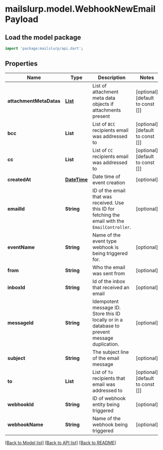 # mailslurp.model.WebhookNewEmailPayload

## Load the model package
```dart
import 'package:mailslurp/api.dart';
```

## Properties
Name | Type | Description | Notes
------------ | ------------- | ------------- | -------------
**attachmentMetaDatas** | [**List<AttachmentMetaData>**](AttachmentMetaData) | List of attachment meta data objects if attachments present | [optional] [default to const []]
**bcc** | **List<String>** | List of `BCC` recipients email was addressed to | [optional] [default to const []]
**cc** | **List<String>** | List of `CC` recipients email was addressed to | [optional] [default to const []]
**createdAt** | [**DateTime**](DateTime) | Date time of event creation | [optional] 
**emailId** | **String** | ID of the email that was received. Use this ID for fetching the email with the `EmailController`. | [optional] 
**eventName** | **String** | Name of the event type webhook is being triggered for. | [optional] 
**from** | **String** | Who the email was sent from | [optional] 
**inboxId** | **String** | Id of the inbox that received an email | [optional] 
**messageId** | **String** | Idempotent message ID. Store this ID locally or in a database to prevent message duplication. | [optional] 
**subject** | **String** | The subject line of the email message | [optional] 
**to** | **List<String>** | List of `To` recipients that email was addressed to | [optional] [default to const []]
**webhookId** | **String** | ID of webhook entity being triggered | [optional] 
**webhookName** | **String** | Name of the webhook being triggered | [optional] 

[[Back to Model list]](../README#documentation-for-models) [[Back to API list]](../README#documentation-for-api-endpoints) [[Back to README]](../README)


